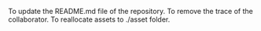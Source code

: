 To update the README.md file of the repository.
To remove the trace of the collaborator.
To reallocate assets to ./asset folder.
